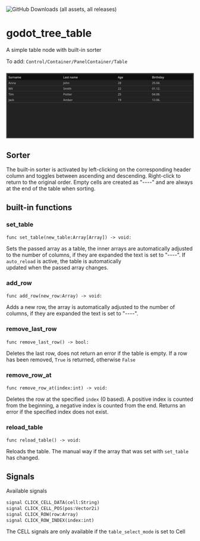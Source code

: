 ![GitHub Downloads (all assets, all releases)](https://img.shields.io/github/downloads/EinRainerZufall/godot_tree_table/total)
# godot_tree_table
A simple table node with built-in sorter
 
To add:  `Control/Container/PanelContainer/Table`
### ![](https://github.com/EinRainerZufall/godot_tree_table/blob/main/addons/godot_tree_table/images/preview1.png)

## Sorter
The built-in sorter is activated by left-clicking on the corresponding header column and toggles between ascending and descending. Right-click to return to the original order. Empty cells are created as "----" and  are always at the end of the table when sorting.

## built-in functions
### set_table
```GDscript
func set_table(new_table:Array[Array]) -> void:
```
Sets the passed array as a table, the inner arrays are automatically adjusted to the number of columns, if they are expanded the text is set to "----". If `auto_reload` is active, the table is automatically  
updated when the passed array changes.

### add_row
```GDscript
func add_row(new_row:Array) -> void:
```
Adds a new row, the array is automatically adjusted to the number of columns, if they are expanded the text is set to "----".

### remove_last_row
```GDscript
func remove_last_row() -> bool:
```
Deletes the last row, does not return an error if the table is empty. If a row has been removed, `True` is returned, otherwise `False`

### remove_row_at
```GDscript
func remove_row_at(index:int) -> void:
```
Deletes the row at the specified `index` (0 based). A positive index is counted from the beginning, a negative index is counted from the end. Returns an error if the specified index does not exist.

### reload_table
```GDscript
func reload_table() -> void:
```
Reloads the table. The manual way if the array that was set with `set_table` has changed.

## Signals
Available signals
```GDscript
signal CLICK_CELL_DATA(cell:String)
signal CLICK_CELL_POS(pos:Vector2i)
signal CLICK_ROW(row:Array)
signal CLICK_ROW_INDEX(index:int)
```
The CELL signals are only available if the `table_select_mode` is set to Cell

